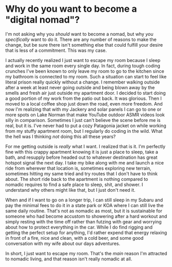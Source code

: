 # Why do you want to become a "digital nomad"?

I'm not asking why you *should* want to become a nomad, but why *you specifically* want to do it. There are any number of reasons to make the change, but be sure there isn't something else that could fulfill your desire that is less of a commitment. This was my case.

I actually recently realized I just want to escape my room because I sleep and work in the same room every single day. In fact, during tough coding crunches I've been known to only leave my room to go to the kitchen since my bathroom is connected to my room. Such a situation can start to feel like literal prison really quickly without a change. I remember walking outside after a week at least never going outside and being blown away by the smells and fresh air just outside my apartment door. I decided to start doing a good portion of my work from the patio out back. It was glorious. Then I moved to a local coffee shop just down the road, even more freedom. And now I'm realizing that with my Jackery and solar panels I can go to one or more spots on Lake Norman that make YouTube outdoor ASMR videos look silly in comparison. Sometimes I just can't believe the scene before me is real, but it is. I've never had to put a cozy Patagonia jacket on while working from my stuffy apartment room, but I regularly do coding in the wild. What the hell was I thinking *not* doing this all these years?

For me getting outside is *really* what I want. I realized that is it. I'm perfectly fine with this crappy apartment knowing it is just a place to sleep, take a bath, and resupply before headed out to whatever destination has great hotspot signal the next day. I take my bike along with me and launch a nice ride from wherever that location is, sometimes exploring new terrain, sometimes hitting my same tried and try routes that I don't have to think about. The short ride back to the apartment is nothing compared to nomadic requires to find a safe place to sleep, shit, and shower. I understand why others might like that, but I just don't need it.

When and if I want to go on a longer trip, I can still sleep in my Subaru and pay the minimal fees to do it in a state park or KOA where I can still live the same daily routine. That's not as nomadic as most, but it is sustainable for someone who had become accustom to showering after a hard workout and simply resting with the time off rather than futzing with gear and worrying about how to protect everything in the car. While I do find rigging and getting the perfect setup for anything, I'd rather expend that energy relaxing in front of a fire, nice and clean, with a cold beer, and some good conversation with my wife about our days adventures.

In short, I just want to escape my room. That's the *main* reason I'm attracted to nomadic living, and that reason isn't really nomadic at all.
